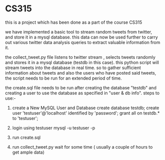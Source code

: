 # CS315
this is a project which has been done as a part of the course CS315

we have implemented a basic tool to stream random tweets from twitter, and store it in a mysql database.
this data can now be used further to carry out various twitter data analysis queries to extract valuable information from it.

the collect_tweet.py file listens to twitter stream , selects tweets randomly and stores it in a mysql database (testdb in this case). this python script will stream tweets into the database in real time. so to gather sufficient information about tweets and also the users who have posted said tweets, the script needs to be run for an extended period of time.

the create.sql file needs to be run after creating the database "testdb" and creating a user to use the database as specified in "user & db info".
steps to use:-

1) create a New MySQL User and Database
create database testdb;
create user 'testuser'@'localhost' identified by 'password';
grant all on testdb.* to 'testuser';

2) login using testuser
mysql -u testuser -p

3) run create.sql

4) run collect_tweet.py
wait for some time ( usually a couple of hours to get ample data)
